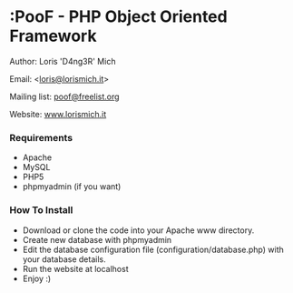 :PooF - PHP Object Oriented Framework
=========
Author: Loris 'D4ng3R' Mich 

Email: <<loris@lorismich.it>>

Mailing list: poof@freelist.org

Website: www.lorismich.it


### Requirements ###
- Apache
- MySQL
- PHP5
- phpmyadmin (if you want)

### How To Install ###
- Download or clone the code into your Apache www directory.
- Create new database with phpmyadmin
- Edit the database configuration file (configuration/database.php) with your database details.
- Run the website at localhost
- Enjoy :)

